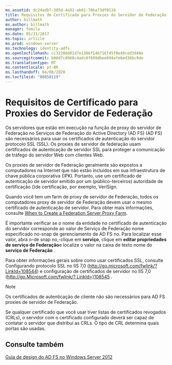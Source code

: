 ```yaml
---
ms.assetid: dc24adb7-385d-4a92-ab81-78ba73df0118
title: Requisitos de Certificado para Proxies do Servidor de Federação
author: billmath
ms.author: billmath
manager: femila
ms.date: 05/31/2017
ms.topic: article
ms.prod: windows-server
ms.technology: identity-adfs
ms.openlocfilehash: cc32288d01d7e1386f146716f45f0e49ced3d48e
ms.sourcegitcommit: b00d7c8968c4adc8f699dbee694afe6ed36bc9de
ms.translationtype: MT
ms.contentlocale: pt-BR
ms.lasthandoff: 04/08/2020
ms.locfileid: "80858119"
---
```

# <a name="certificate-requirements-for-federation-server-proxies"></a>Requisitos de Certificado para Proxies do Servidor de Federação

Os servidores que estão em execução na função de proxy do servidor de Federação no Serviços de Federação do Active Directory (AD FS) \(AD FS\) são necessários para usar os certificados de autenticação do servidor protocolo SSL \(SSL\). Os proxies de servidor de federação usam certificados de autenticação de servidor SSL para proteger a comunicação de tráfego do servidor Web com clientes Web.  
  
Os proxies de servidor de Federação geralmente são expostos a computadores na Internet que não estão incluídos em sua infraestrutura de chave pública corporativa \(\)PKI. Portanto, use um certificado de autenticação de servidor emitido por um \(público\-terceiros\) autoridade de certificação \(\)de certificação, por exemplo, VeriSign.  
  
Quando você tem um farm de proxy de servidor de Federação, todos os computadores proxy de servidor de Federação devem usar o mesmo certificado de autenticação de servidor. Para obter mais informações, consulte [When to Create a Federation Server Proxy Farm](When-to-Create-a-Federation-Server-Proxy-Farm.md).  
  
É importante verificar se o nome da entidade no certificado de autenticação do servidor corresponde ao valor de Serviço de Federação nome especificado no\-snap de gerenciamento de AD FS no. Para localizar esse valor, abra o\-de snap no,\-clique em **serviço**, clique em **editar propriedades de serviço de Federação**e localize o valor na caixa de texto nome do **serviço de Federação** .  
  
Para obter informações gerais sobre como usar certificados SSL, consulte Configurando protocolo SSL no IIS 7,0 \([http:\/\/go.microsoft.com\/fwlink\/? LinkId\=108544](https://go.microsoft.com/fwlink/?LinkID=108544)\) e configuração de certificados de servidor no IIS 7,0 \([http:\/\/go.Microsoft.com\/fwlink\/? LinkId\=\)108545](https://go.microsoft.com/fwlink/?LinkID=108545) .  
  
> [!NOTE]  
> Os certificados de autenticação de cliente não são necessários para AD FS proxies de servidor de Federação.  
  
Se qualquer certificado que você usar tiver listas de certificados revogados \(CRLs\), o servidor com o certificado configurado deverá ser capaz de contatar o servidor que distribui as CRLs. O tipo de CRL determina quais portas são usadas.  
  
## <a name="see-also"></a>Consulte também
[Guia de design do AD FS no Windows Server 2012](AD-FS-Design-Guide-in-Windows-Server-2012.md)
